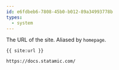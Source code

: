 ```yaml
---
id: e6fdbeb6-7808-45b0-b012-89a34993778b
types:
  - system
---
```

The URL of the site. Aliased by `homepage`.

```
{{ site:url }}
```

``` .language-output
https://docs.statamic.com/
```

